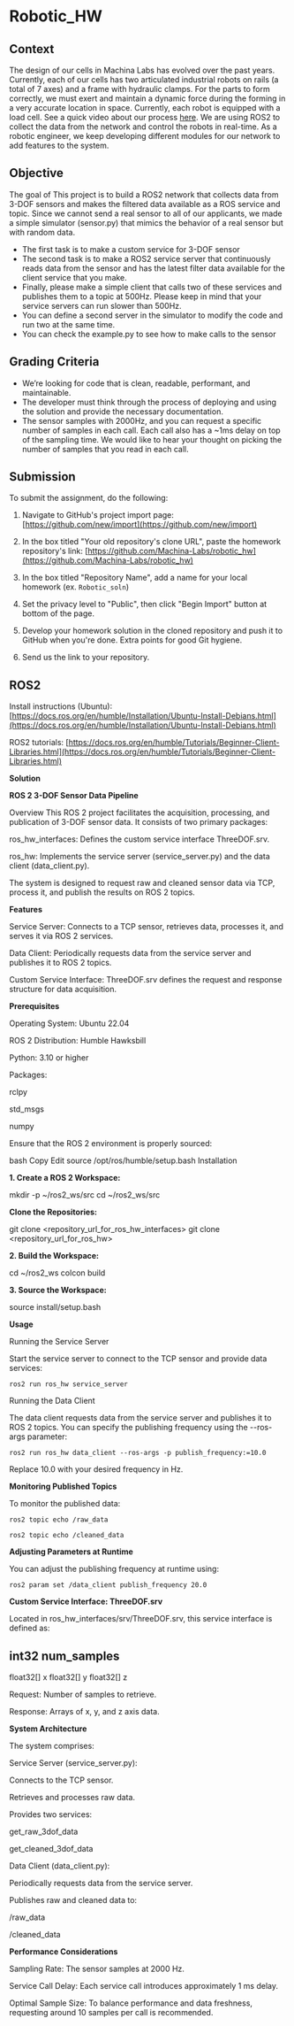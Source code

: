 # Robotic_HW
## Context
The design of our cells in Machina Labs has evolved over the past years. Currently, each of our cells has two articulated industrial robots on rails (a total of 7 axes) and a frame with hydraulic clamps. For the parts to form correctly, we must exert and maintain a dynamic force during the forming in a very accurate location in space. Currently, each robot is equipped with a load cell. See a quick video about our process [here](https://www.youtube.com/watch?v=iqYMprTEXRI). We are using ROS2 to collect the data from the network and control the robots in real-time. As a robotic engineer, we keep developing different modules for our network to add features to the system.  
 
## Objective
The goal of This project is to build a ROS2 network that collects data from 3-DOF sensors and makes the filtered data available as a ROS service and topic. Since we cannot send a real sensor to all of our applicants, we made a simple simulator (sensor.py) that mimics the behavior of a real sensor but with random data. 
- The first task is to make a custom service for 3-DOF sensor 
- The second task is to make a ROS2 service server that continuously reads data from the sensor and has the latest filter data available for the client service that you make. 
- Finally, please make a simple client that calls two of these services and publishes them to a topic at 500Hz. Please keep in mind that your service servers can run slower than 500Hz. 
- You can define a second server in the simulator to modify the code and run two at the same time.
- You can check the example.py to see how to make calls to the sensor

## Grading Criteria
- We’re looking for code that is clean, readable, performant, and maintainable.
- The developer must think through the process of deploying and using the solution and provide the necessary documentation. 
- The sensor samples with 2000Hz, and you can request a specific number of samples in each call. Each call also has a ~1ms delay on top of the sampling time. We would like to hear your thought on picking the number of samples that you read in each call. 

## Submission
To submit the assignment, do the following:

1. Navigate to GitHub's project import page: [https://github.com/new/import](https://github.com/new/import)

2. In the box titled "Your old repository's clone URL", paste the homework repository's link: [https://github.com/Machina-Labs/robotic_hw](https://github.com/Machina-Labs/robotic_hw)

3. In the box titled "Repository Name", add a name for your local homework (ex. `Robotic_soln`)

4. Set the privacy level to "Public", then click "Begin Import" button at bottom of the page.

5. Develop your homework solution in the cloned repository and push it to GitHub when you're done. Extra points for good Git hygiene.

6. Send us the link to your repository.

## ROS2
Install instructions (Ubuntu): [https://docs.ros.org/en/humble/Installation/Ubuntu-Install-Debians.html](https://docs.ros.org/en/humble/Installation/Ubuntu-Install-Debians.html)

ROS2 tutorials: [https://docs.ros.org/en/humble/Tutorials/Beginner-Client-Libraries.html](https://docs.ros.org/en/humble/Tutorials/Beginner-Client-Libraries.html)


**Solution**

**ROS 2 3-DOF Sensor Data Pipeline**

Overview
This ROS 2 project facilitates the acquisition, processing, and publication of 3-DOF sensor data. It consists of two primary packages:

ros_hw_interfaces: Defines the custom service interface ThreeDOF.srv.

ros_hw: Implements the service server (service_server.py) and the data client (data_client.py).

The system is designed to request raw and cleaned sensor data via TCP, process it, and publish the results on ROS 2 topics.

**Features**

Service Server: Connects to a TCP sensor, retrieves data, processes it, and serves it via ROS 2 services.

Data Client: Periodically requests data from the service server and publishes it to ROS 2 topics.

Custom Service Interface: ThreeDOF.srv defines the request and response structure for data acquisition.

**Prerequisites**

Operating System: Ubuntu 22.04

ROS 2 Distribution: Humble Hawksbill

Python: 3.10 or higher

Packages:

rclpy

std_msgs

numpy

Ensure that the ROS 2 environment is properly sourced:

bash
Copy
Edit
source /opt/ros/humble/setup.bash
Installation

**1. Create a ROS 2 Workspace:**

mkdir -p ~/ros2_ws/src
cd ~/ros2_ws/src

**Clone the Repositories:**

git clone <repository_url_for_ros_hw_interfaces>
git clone <repository_url_for_ros_hw>

**2. Build the Workspace:**

cd ~/ros2_ws
colcon build

**3. Source the Workspace:**

source install/setup.bash

**Usage**


Running the Service Server

Start the service server to connect to the TCP sensor and provide data services:

`ros2 run ros_hw service_server`

Running the Data Client

The data client requests data from the service server and publishes it to ROS 2 topics. You can specify the publishing frequency using the --ros-args parameter:


`ros2 run ros_hw data_client --ros-args -p publish_frequency:=10.0`

Replace 10.0 with your desired frequency in Hz.

**Monitoring Published Topics**

To monitor the published data:

`ros2 topic echo /raw_data`

`ros2 topic echo /cleaned_data`

**Adjusting Parameters at Runtime**

You can adjust the publishing frequency at runtime using:

`ros2 param set /data_client publish_frequency 20.0`

**Custom Service Interface: ThreeDOF.srv**

Located in ros_hw_interfaces/srv/ThreeDOF.srv, this service interface is defined as:

int32 num_samples
---
float32[] x
float32[] y
float32[] z

Request: Number of samples to retrieve.

Response: Arrays of x, y, and z axis data.

**System Architecture**

The system comprises:

Service Server (service_server.py):

Connects to the TCP sensor.

Retrieves and processes raw data.

Provides two services:

get_raw_3dof_data

get_cleaned_3dof_data

Data Client (data_client.py):

Periodically requests data from the service server.

Publishes raw and cleaned data to:

/raw_data

/cleaned_data

**Performance Considerations**

Sampling Rate: The sensor samples at 2000 Hz.

Service Call Delay: Each service call introduces approximately 1 ms delay.

Optimal Sample Size: To balance performance and data freshness, requesting around 10 samples per call is recommended.

